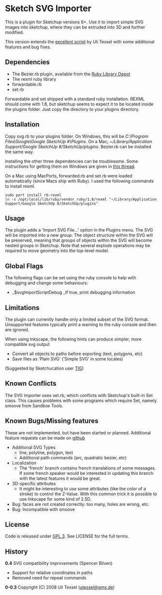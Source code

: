 Sketch SVG Importer
===================

This is a plugin for Sketchup versions 6+. Use it to import simple SVG images
into sketchup, where they can be extruded into 3D and further modified.

This version extends the [excellent script](http://rhin.crai.archi.fr/rld/plugin_details.php?id=435)
by Uli Tessel with some additional features and bug fixes.

## Dependencies

* The Bezier.rb plugin, available from the
  [Ruby Library Depot](http://rhin.crai.archi.fr/rld/plugin_details.php?id=33)
* The rexml ruby library
* forwardable.rb
* set.rb

Forwardable and set shipped with a standard ruby installation. REXML should
come with 1.8, but sketchup seems to expect it to be located inside the plugins
folder. Just copy the directory to your plugins directory.

## Installation

Copy svg.rb to your plugins folder. On Windows, this will be *C:\Program Files\Google\Google SketchUp #\Plugins*.
On a Mac, *~/Library/Application Support/Google SketchUp #/SketchUp/plugins*.
Bezier.rb can be installed the same way.

Installing the other three dependencies can be troublesome. Some instructions
for getting them on Windows are given in
[this thread](http://sketchucation.com/forums/viewtopic.php?f=323&p=258154).

On a Mac using MacPorts, forwarded.rb and set.rb were loaded automatically
(since Macs ship with Ruby). I used the following commands to install rexml.

    sudo port install rb-rexml
    ln -s /opt/local/lib/ruby/vendor_ruby/1.8/rexml "~/Library/Application Support/Google SketchUp 8/SketchUp/plugins"

## Usage

The plugin adds a 'Import SVG File...' option in the Plugins menu. The SVG will
be imported into a new group. The object structure within the SVG will be
preserved, meaning that groups of objects within the SVG will become nested
groups in Sketchup. Note that several explode operations may be required to
move geometry into the top-level model.

## Global Flags

The following flags can be set using the ruby console to help with debugging
and change some behaviours:

* _$svgImportScriptDebug _If true, print debugging information

## Limitations

The plugin can currently handle only a limited subset of the SVG format.
Unsupported features typically print a warning to the ruby console and then are
ignored.

When using Inkscape, the following hints can produce simpler, more compatible
svg output

* Convert all objects to paths before exporting (text, polygons, etc)
* Save files as 'Plain SVG' ('Simple SVG' in some locales)

(Suggested by Sketchucation user [TIG](http://sketchucation.com/forums/viewtopic.php?f=180&t=13475))

## Known Conflicts

The SVG Importer uses set.rb, which conflicts with Sketchup's built-in Set
class. This causes problems with some programs which require Set, namely smoove
from Sandbox Tools.

## Known Bugs/Missing features

These are not implemented, but have been started or planned. Additional feature
requests can be made on
[github](https://github.com/sbliven/sketchup_svg_importer/issues)

* Additional SVG Types
  * line, polyline, polygon, text
  * Additional path commands (arc, quadratic bezier, etc)
* Localization
  * The 'french' branch contains french translations of some messages. If some
    french speaker would be interested in updating this branch with the latest
    features it would be great.
* 3D-specific attributes
  * It might be interesting to use some attributes (like the color of a stroke) to
    control the Z-Value. With this common trick it is possible to use Inkscape
    for some kind of 2.5D.
* Bug: faces are not created correctly: too many, holes are wrong, etc.
* Bug: Incompatible with smoove

## License

Code is released under [GPL 3](http://www.gnu.org/licenses). See LICENSE for
the full terms.

## History

**0.4**
SVG compatibility improvements (Spencer Bliven)
* Support for relative coordinates in paths
* Removed need for repeat commands

**0-0.3**
Copyright (C) 2008 Uli Tessel (utessel@gmx.de)


